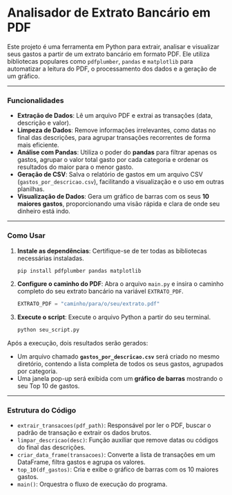 # Analisador de Extrato Bancário em PDF

Este projeto é uma ferramenta em Python para extrair, analisar e visualizar seus gastos a partir de um extrato bancário em formato PDF. Ele utiliza bibliotecas populares como `pdfplumber`, `pandas` e `matplotlib` para automatizar a leitura do PDF, o processamento dos dados e a geração de um gráfico.

-----

### Funcionalidades

  - **Extração de Dados**: Lê um arquivo PDF e extrai as transações (data, descrição e valor).
  - **Limpeza de Dados**: Remove informações irrelevantes, como datas no final das descrições, para agrupar transações recorrentes de forma mais eficiente.
  - **Análise com Pandas**: Utiliza o poder do **pandas** para filtrar apenas os gastos, agrupar o valor total gasto por cada categoria e ordenar os resultados do maior para o menor gasto.
  - **Geração de CSV**: Salva o relatório de gastos em um arquivo CSV (`gastos_por_descricao.csv`), facilitando a visualização e o uso em outras planilhas.
  - **Visualização de Dados**: Gera um gráfico de barras com os seus **10 maiores gastos**, proporcionando uma visão rápida e clara de onde seu dinheiro está indo.

-----

### Como Usar

1.  **Instale as dependências**: Certifique-se de ter todas as bibliotecas necessárias instaladas.

    ```bash
    pip install pdfplumber pandas matplotlib
    ```

2.  **Configure o caminho do PDF**: Abra o arquivo `main.py` e insira o caminho completo do seu extrato bancário na variável `EXTRATO_PDF`.

    ```python
    EXTRATO_PDF = "caminho/para/o/seu/extrato.pdf"
    ```

3.  **Execute o script**: Execute o arquivo Python a partir do seu terminal.

    ```bash
    python seu_script.py
    ```

Após a execução, dois resultados serão gerados:

  - Um arquivo chamado **`gastos_por_descricao.csv`** será criado no mesmo diretório, contendo a lista completa de todos os seus gastos, agrupados por categoria.
  - Uma janela pop-up será exibida com um **gráfico de barras** mostrando o seu Top 10 de gastos.

-----

### Estrutura do Código

  - `extrair_transacoes(pdf_path)`: Responsável por ler o PDF, buscar o padrão de transação e extrair os dados brutos.
  - `limpar_descricao(desc)`: Função auxiliar que remove datas ou códigos do final das descrições.
  - `criar_data_frame(transacoes)`: Converte a lista de transações em um DataFrame, filtra gastos e agrupa os valores.
  - `top_10(df_gastos)`: Cria e exibe o gráfico de barras com os 10 maiores gastos.
  - `main()`: Orquestra o fluxo de execução do programa.
